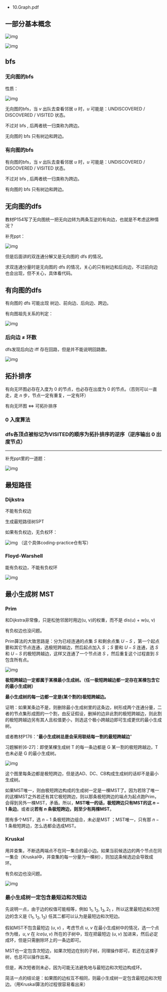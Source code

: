 * 10.Graph.pdf

## 一部分基本概念

![img](img/1.png)

![img](img/2.png)

## bfs

### 无向图的bfs

性质：

![img](img/3.png)

无向图的bfs，当 $v$ 出队去查看邻居 $u$ 时，$u$ 可能是：UNDISCOVERED / DISCOVERED / VISITED 状态。

不过对 bfs , 后两者统一归类称为跨边。

无向图的 bfs 只有树边和跨边。

### 有向图的bfs

有向图的bfs，当 $v$ 出队去查看邻居 $u$ 时，$u$ 可能是：UNDISCOVERED / DISCOVERED / VISITED 状态。

不过对 bfs , 后两者统一归类称为跨边。

有向图的 bfs 只有树边和跨边。

## 无向图的dfs

教材P154写了无向图统一把无向边转为两条互逆的有向边，也就是不考虑这种情况？

补充ppt：

![img](img/4.png)

但是后面讲的双连通分解又是无向图的 dfs 的情况。

求双连通分量时是无向图的 dfs 的情况，关心的只有树边和后向边，不过前向边也会出现，但不关心，具体看代码。

## 有向图的dfs

有向图的 dfs 可能出现 树边、前向边、后向边、跨边。

有向图祖先关系的判定：

![img](img/5.png)

### 后向边 $\neq$ 环数

dfs发现后向边 iff 存在回路，但是并不能说明回路数。

![img](img/6.png)

## 拓扑排序

有向无环图必存在入度为 $0$ 的节点，也必存在出度为 $0$ 的节点。（否则可以一直走，走 $n$ 步，节点一定有重复，一定有环）

有向无环图 $\Leftrightarrow$ 可拓扑排序

### $0$ 入度算法

### dfs各顶点被标记为VISITED的顺序为拓扑排序的逆序（逆序输出 $0$ 出度节点）

---

补充ppt里的一道题：

![img](img/7.png)

## 最短路径

### Dijkstra

不能有负权边

生成最短路径树SPT

如果有负权边，无负权环：

![img](img/8.png)
（这个具体coding-practice仓有写）

### Floyd-Warshell

能有负权边，不能有负权环

![img](img/9.png)

## 最小生成树 MST

### Prim

和Dijkstra非常像，只是松弛邻居时用边(u, v)的权重，而不是 dis(u) + w(u, v)

有负权边也没问题。

Prim算法的大致思路是：分为已经连通的点集 $S$ 和剩余点集 $U - S$ ，第一个起点要和其它节点连通，选极短跨越边，然后起点加入 $S$ ；$S$ 要和 $U - S$ 连通，选 $S$ 和 $U - S$ 的极短跨越边，这样又连通了一个节点进 $S$ ，然后重复这个过程直到 $S$ 包含所有点。

![img](img/10.png)

**极短跨越边一定都属于某棵最小生成树。（任一极短跨越边都一定存在某棵包含它的最小生成树）**

**最小生成树的每一边都一定是(某个割的)极短跨越边。**

证明：如果某条边不是，则删除最小生成树里的这条边，树形成两个连通分量，二者的节点集形成图的一个割，由反证假设，删掉的边非此割的极短跨越边，则此割的极短跨越边另有其人且权值更小，则选这个极小跨越边即可生成更优的最小生成树。

或者教材P176：“**最小生成树总是会采用联结每一割的最短跨越边**”

习题解析[6-27]：即使某棵生成树 T 的每一条边都是 G 某一割的极短跨越边，T 也未必是 G 的最小生成树。

![img](img/11.png)

这个图里每条边都是极短跨边，但是选AD、DC、CB构成生成树的话却不是最小生成树。

如果MST唯一，则由极短跨边构成的生成树一定是一棵MST了。因为若除了唯一的这棵MST之外若还有其它极短跨边，则以那条极短跨边的端点为起点跑Prim，会得到另外一棵MST，矛盾。所以，**MST唯一的话，极短跨边只有MST的这 $n - 1$ 条边**。或者说**若有 $n$ 条极短跨边，则至少有两棵MST**。

图有多个MST，选 $n - 1$ 条极短跨边组合，未必是MST ；MST唯一，只有那 $n - 1$ 条极短跨边，怎么选都会选成MST。

### Kruskal

用并查集，不断选两端点不在同一集合的最小边。如果当前候选边的两个节点在同一集合（Kruskal中，并查集的每一分量为一棵树），则加这条候选边会导致成环。

有负权边也没问题。

![img](img/12.png)

### 最小生成树一定包含最短边和次短边

先说明一点，由于边的权值可能相等，例如 $1_1, 1_2, 1_3, 2_1$ ，所以这里最短边和次短边的含义是 $\{1_1, 1_2, 1_3\}$ 任其二都可以认为是最短边和次短边。

假如MST不包含最短边 $(u, v)$ ，考虑节点 $u$, $v$ 在最小生成树中的情况，选一个点作为根，$u, v$ 在 $lca(u, v)$ 所在的子树中，现在把最短边 $(u, v)$ 加进来，然后必定成环，但是只需删除环上的一条边即可。

MST也一定包含次短边，如果次短边在别的子树，同理操作即可，若还在这棵子树，也总可以操作出来。

但是，再次短者则未必，因为可能无法避免地与最短边和次短边构成环。

简洁一点的结论是：如果图的边权互不相同，则最小生成树一定包含最短边和次短边。（用Kruskal算法的过程很容易看出来）
